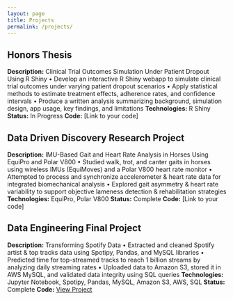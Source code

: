 ```yaml
---
layout: page
title: Projects
permalink: /projects/
---
```


## Honors Thesis
**Description:** Clinical Trial Outcomes Simulation Under Patient Dropout Using R Shiny
• Develop an interactive R Shiny webapp to simulate clinical trial outcomes under varying patient dropout scenarios
• Apply statistical methods to estimate treatment effects, adherence rates, and confidence intervals
• Produce a written analysis summarizing background, simulation design, app usage, key findings, and limitations
**Technologies:** R Shiny
**Status:** In Progress
**Code:** [Link to your code]

## Data Driven Discovery Research Project
**Description:** IMU-Based Gait and Heart Rate Analysis in Horses Using EquiPro and Polar V800
• Studied walk, trot, and canter gaits in horses using wireless IMUs (EquiMoves) and a Polar V800 heart rate monitor
• Attempted to process and synchronize accelerometer & heart rate data for integrated biomechanical analysis
• Explored gait asymmetry & heart rate variability to support objective lameness detection & rehabilitation strategies
**Technologies:** EquiPro, Polar V800
**Status:** Complete
**Code:** [Link to your code]

## Data Engineering Final Project
**Description:** Transforming Spotify Data
• Extracted and cleaned Spotify artist & top tracks data using Spotipy, Pandas, and MySQL libraries
• Predicted time for top-streamed tracks to reach 1 billion streams by analyzing daily streaming rates
• Uploaded data to Amazon S3, stored it in AWS MySQL, and validated data integrity using SQL queries
**Technologies:** Jupyter Notebook, Spotipy, Pandas, MySQL, Amazon S3, AWS, SQL
**Status:** Complete
**Code:** [View Project](https://github.com/jennyygeng/jenny/tree/data-engineering-project)
